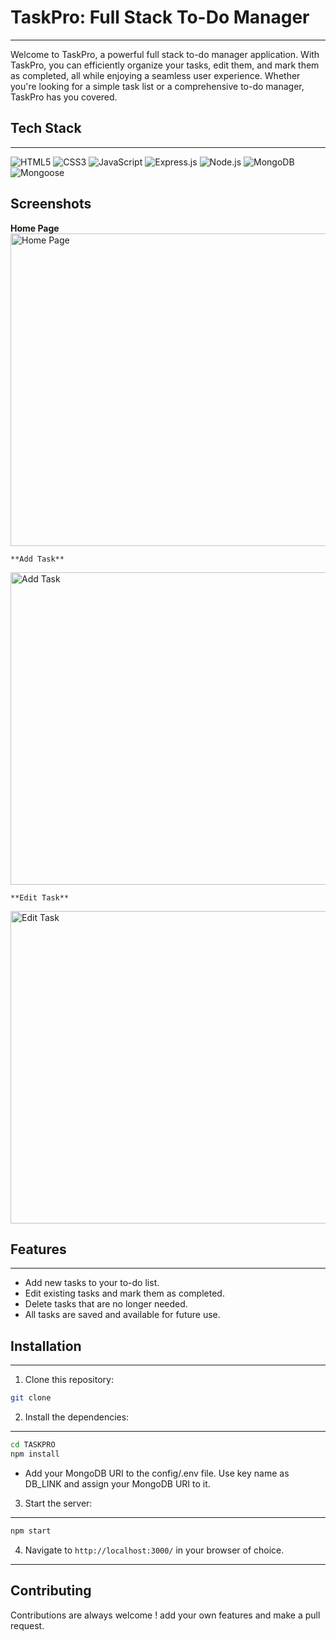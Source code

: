 # TaskPro: Full Stack To-Do Manager
---
Welcome to TaskPro, a powerful full stack to-do manager application. With TaskPro, you can efficiently organize your tasks, edit them, and mark them as completed, all while enjoying a seamless user experience. Whether you're looking for a simple task list or a comprehensive to-do manager, TaskPro has you covered.

 

## Tech Stack
---
![HTML5](https://img.shields.io/badge/-HTML5-E34F26?style=flat-square&logo=html5&logoColor=white)
![CSS3](https://img.shields.io/badge/-CSS3-1572B6?style=flat-square&logo=css3&logoColor=white)
![JavaScript](https://img.shields.io/badge/-JavaScript-F7DF1E?style=flat-square&logo=javascript&logoColor=black)
![Express.js](https://img.shields.io/badge/-Express.js-000000?style=flat-square&logo=express&logoColor=white)
![Node.js](https://img.shields.io/badge/-Node.js-339933?style=flat-square&logo=node.js&logoColor=white)
![MongoDB](https://img.shields.io/badge/-MongoDB-47A248?style=flat-square&logo=mongodb&logoColor=white)
![Mongoose](https://img.shields.io/badge/-Mongoose-880000?style=flat-square&logo=mongoose&logoColor=white)


## Screenshots

  **Home Page**
<img src="./img/01.png" alt="Home Page" width="1000" height="500">

    **Add Task**
<img src="./img/02.png" alt="Add Task" width="1000" height="500">

    **Edit Task**
 <img src="./img/03.png" alt="Edit Task" width="1000" height="500">


    



## Features
---
- Add new tasks to your to-do list.
- Edit existing tasks and mark them as completed.
- Delete tasks that are no longer needed.
- All tasks are saved and available for future use.

## Installation
---
1. Clone this repository:

```bash 
git clone

```

2. Install the dependencies:
---
```bash
cd TASKPRO
npm install
```

 - Add your MongoDB URI to the config/.env file. Use key name as DB_LINK  and assign your MongoDB URI to it.  

3. Start the server:
---
```bash
npm start
```

4. Navigate to `http://localhost:3000/` in your browser of choice.
---
## Contributing

Contributions are always welcome ! add your own features and make a pull request.




